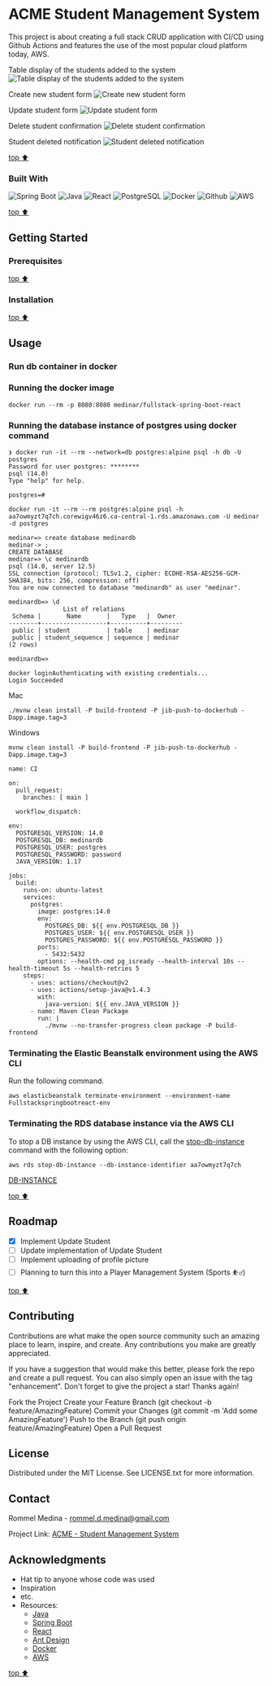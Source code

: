 # ACME Student Management System

This project is about creating a full stack CRUD application with CI/CD using Github Actions and features the use of the most popular cloud platform today, AWS.

Table display of the students added to the system
![Table display of the students added to the system](https://user-images.githubusercontent.com/25921121/140591277-3f7ae270-ae0c-4ba2-92aa-7668678f6f9c.png) 


Create new student form
![Create new student form](https://user-images.githubusercontent.com/25921121/140593836-96d40bd9-0af0-48d4-a99e-dd90a612b575.png)


Update student form
![Update student form](https://user-images.githubusercontent.com/25921121/140593614-6b972664-b850-456c-8677-c8cd30bf9ed0.png) 


Delete student confirmation
![Delete student confirmation](https://user-images.githubusercontent.com/25921121/140593624-749b4b39-3f4f-4def-a770-91bb068b1084.png) 


Student deleted notification
![Student deleted notification](https://user-images.githubusercontent.com/25921121/140593626-1f4b317d-4966-468a-b871-0c80352a4c19.png) 

[top :arrow_up:](https://github.com/medinar/full-stack-spring-boot-react#acme-student-management-system)

### Built With
![Spring Boot](https://user-images.githubusercontent.com/25921121/140591445-e4d41b4a-ad9e-471d-863b-8587f12a261d.png) 
![Java](https://user-images.githubusercontent.com/25921121/140591466-06a89bb9-d54b-476f-9148-1d08714451e2.png)
![React](https://user-images.githubusercontent.com/25921121/140591472-90bbacde-594e-4b37-bb98-2331e0da2471.png)
![PostgreSQL](https://user-images.githubusercontent.com/25921121/140591539-21d014b2-fa93-41c8-bb3e-441df9a6ec60.png)
![Docker](https://user-images.githubusercontent.com/25921121/140591486-d7bf8ca8-6cc2-4f66-8afd-ff5c12cacdf6.png)
![Github](https://user-images.githubusercontent.com/25921121/140591506-7f167d49-19a4-44df-9d0b-cce6e0364270.png)
![AWS](https://user-images.githubusercontent.com/25921121/140591520-d312898c-250c-443f-a9d4-4920288a3b69.png)

[top :arrow_up:](https://github.com/medinar/full-stack-spring-boot-react#acme-student-management-system)

## Getting Started

### Prerequisites

[top :arrow_up:](https://github.com/medinar/full-stack-spring-boot-react#acme-student-management-system)

### Installation

[top :arrow_up:](https://github.com/medinar/full-stack-spring-boot-react#acme-student-management-system)

## Usage

### Run db container in docker

### Running the docker image

````shell
docker run --rm -p 8080:8080 medinar/fullstack-spring-boot-react
````

### Running the database instance of postgres using docker command

```shell
❯ docker run -it --rm --network=db postgres:alpine psql -h db -U postgres
Password for user postgres: ********
psql (14.0)
Type "help" for help.

postgres=#
```

```shell
docker run -it --rm --rm postgres:alpine psql -h aa7owmyzt7q7ch.corewigv46z6.ca-central-1.rds.amazonaws.com -U medinar -d postgres
```

```shell
medinar=> create database medinardb
medinar-> ;
CREATE DATABASE
medinar=> \c medinardb
psql (14.0, server 12.5)
SSL connection (protocol: TLSv1.2, cipher: ECDHE-RSA-AES256-GCM-SHA384, bits: 256, compression: off)
You are now connected to database "medinardb" as user "medinar".
```

```shell
medinardb=> \d
               List of relations
 Schema |       Name       |   Type   |  Owner  
--------+------------------+----------+---------
 public | student          | table    | medinar
 public | student_sequence | sequence | medinar
(2 rows)

medinardb=> 
```

```shell
docker loginAuthenticating with existing credentials...
Login Succeeded	
```

Mac

```shell
./mvnw clean install -P build-frontend -P jib-push-to-dockerhub -Dapp.image.tag=3
```

Windows

```shell
mvnw clean install -P build-frontend -P jib-push-to-dockerhub -Dapp.image.tag=3
```

```
name: CI

on:
  pull_request:
    branches: [ main ]

  workflow_dispatch:

env:
  POSTGRESQL_VERSION: 14.0
  POSTGRESQL_DB: medinardb
  POSTGRESQL_USER: postgres
  POSTGRESQL_PASSWORD: password
  JAVA_VERSION: 1.17

jobs:
  build:
    runs-on: ubuntu-latest
    services:
      postgres:
        image: postgres:14.0
        env:
          POSTGRES_DB: ${{ env.POSTGRESQL_DB }}
          POSTGRES_USER: ${{ env.POSTGRESQL_USER }}
          POSTGRES_PASSWORD: ${{ env.POSTGRESQL_PASSWORD }}
        ports:
          - 5432:5432
        options: --health-cmd pg_isready --health-interval 10s --health-timeout 5s --health-retries 5
    steps:
      - uses: actions/checkout@v2
      - uses: actions/setup-java@v1.4.3
        with:
          java-version: ${{ env.JAVA_VERSION }}
      - name: Maven Clean Package
        run: |
          ./mvnw --no-transfer-progress clean package -P build-frontend
```

### Terminating the Elastic Beanstalk environment using the AWS CLI

Run the following command.

```shell
aws elasticbeanstalk terminate-environment --environment-name Fullstackspringbootreact-env
```

### Terminating the RDS database instance via the AWS CLI

To stop a DB instance by using the AWS CLI, call the [stop-db-instance](https://docs.aws.amazon.com/cli/latest/reference/rds/stop-db-instance.html) command with the following option:

```shell
aws rds stop-db-instance --db-instance-identifier aa7owmyzt7q7ch
```

[DB-INSTANCE](https://ca-central-1.console.aws.amazon.com/rds/home?region=ca-central-1#database:id=aa7owmyzt7q7ch;is-cluster=false)

[top :arrow_up:](https://github.com/medinar/full-stack-spring-boot-react#acme-student-management-system)

## Roadmap
- [x] Implement Update Student
- [ ] Update implementation of Update Student
- [ ] Implement uploading of profile picture
- [ ] Planning to turn this into a Player Management System (Sports :bouncing_ball_man:) 

[top :arrow_up:](https://github.com/medinar/full-stack-spring-boot-react#acme-student-management-system)

## Contributing
Contributions are what make the open source community such an amazing place to learn, inspire, and create. Any contributions you make are greatly appreciated.

If you have a suggestion that would make this better, please fork the repo and create a pull request. You can also simply open an issue with the tag "enhancement". Don't forget to give the project a star! Thanks again!

Fork the Project
Create your Feature Branch (git checkout -b feature/AmazingFeature)
Commit your Changes (git commit -m 'Add some AmazingFeature')
Push to the Branch (git push origin feature/AmazingFeature)
Open a Pull Request

## License
Distributed under the MIT License. See LICENSE.txt for more information.

## Contact
Rommel Medina - rommel.d.medina@gmail.com

Project Link: [ACME - Student Management System](http://fullstackspringbootreact-env.eba-mrbwn2uj.ca-central-1.elasticbeanstalk.com/)

## Acknowledgments

- Hat tip to anyone whose code was used
- Inspiration
- etc.
- Resources:
  - [Java](https://www.java.com/en/)
  - [Spring Boot](https://spring.io/projects/spring-boot)
  - [React](https://reactjs.org/)
  - [Ant Design](https://ant.design/)
  - [Docker](https://hub.docker.com/)
  - [AWS](https://aws.amazon.com/)
 
[top :arrow_up:](https://github.com/medinar/full-stack-spring-boot-react#acme-student-management-system)
